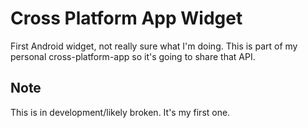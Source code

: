 # Cross Platform App Widget
First Android widget, not really sure what I'm doing. This is part of my personal cross-platform-app so it's going to share that API.

## Note
This is in development/likely broken. It's my first one.